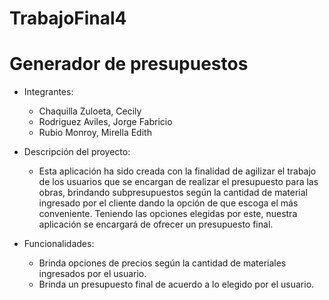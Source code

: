 # TrabajoFinal4

# Generador de presupuestos

- Integrantes:

    * Chaquilla Zuloeta, Cecily
    * Rodriguez Aviles, Jorge Fabricio 
    * Rubio Monroy, Mirella Edith 

- Descripción del proyecto:
    * Esta aplicación ha sido creada con la finalidad de agilizar el trabajo de los usuarios que se encargan de realizar el presupuesto para las obras, brindando subpresupuestos según la cantidad de material ingresado por el cliente dando la opción de que escoga el más conveniente. Teniendo las opciones elegidas por este, nuestra aplicación se encargará de ofrecer un presupuesto final.   

- Funcionalidades:
    * Brinda opciones de precios según la cantidad de materiales ingresados por el usuario. 
    * Brinda un presupuesto final de acuerdo a lo elegido por el usuario.

